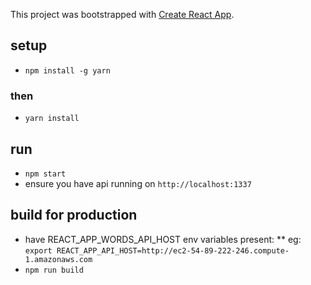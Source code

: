 This project was bootstrapped with [Create React App](https://github.com/facebookincubator/create-react-app).

## setup
* `npm install -g yarn`

### then
* `yarn install`

## run
* `npm start`
* ensure you have api running on `http://localhost:1337`


## build for production
* have REACT_APP_WORDS_API_HOST env variables present:
** eg: ```export REACT_APP_API_HOST=http://ec2-54-89-222-246.compute-1.amazonaws.com```
* `npm run build`